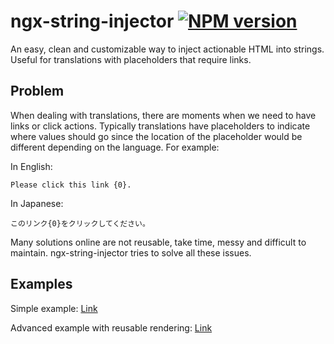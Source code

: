# ngx-string-injector [![NPM version](https://img.shields.io/npm/v/ngx-string-injector.svg?style=flat)](https://www.npmjs.com/package/ngx-string-injector)
An easy, clean and customizable way to inject actionable HTML into strings. Useful for translations with placeholders that require links.

## Problem
When dealing with translations, there are moments when we need to have links or click actions. Typically translations have placeholders to indicate where values should go since the location of the placeholder would be different depending on the language. For example:

In English:
```
Please click this link {0}.
```
In Japanese:
```
このリンク{0}をクリックしてください。
```
Many solutions online are not reusable, take time, messy and difficult to maintain. ngx-string-injector tries to solve all these issues.

## Examples
Simple example: [Link](https://stackblitz.com/edit/angular-ivy-dh81vi?file=src/app/simple-example/simple-example.component.ts)

Advanced example with reusable rendering: [Link](https://stackblitz.com/edit/angular-ivy-dh81vi?file=src/app/advanced-example/advanced-example.component.ts)
